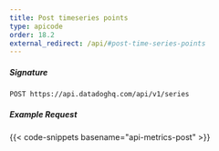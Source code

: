 ```yaml
---
title: Post timeseries points
type: apicode
order: 18.2
external_redirect: /api/#post-time-series-points
---
```


##### Signature
`POST https://api.datadoghq.com/api/v1/series`
##### Example Request
{{< code-snippets basename="api-metrics-post" >}}

